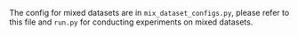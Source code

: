 The config for mixed datasets are in `mix_dataset_configs.py`, please refer to this file and `run.py` for conducting experiments on mixed datasets.